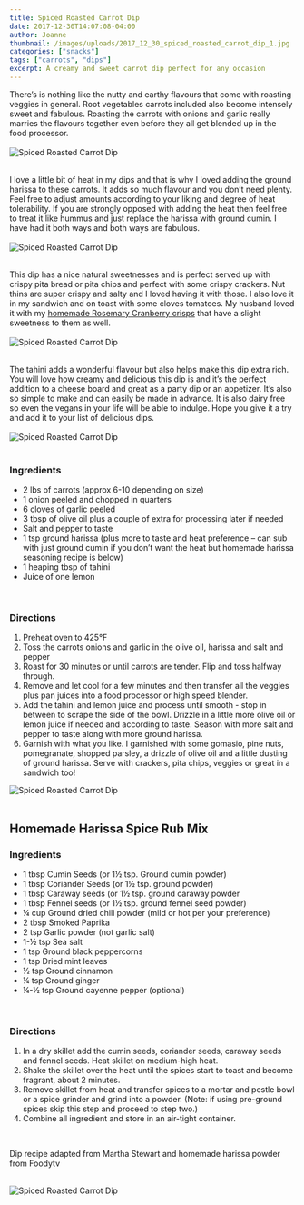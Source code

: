```yaml
---
title: Spiced Roasted Carrot Dip
date: 2017-12-30T14:07:08-04:00
author: Joanne
thumbnail: /images/uploads/2017_12_30_spiced_roasted_carrot_dip_1.jpg
categories: ["snacks"]
tags: ["carrots", "dips"]
excerpt: A creamy and sweet carrot dip perfect for any occasion
---
```


There’s is nothing like the nutty and earthy flavours that come with roasting veggies in general. Root vegetables carrots included also become intensely sweet and fabulous. Roasting the carrots with onions and garlic really marries the flavours together even before they all get blended up in the food processor.
<br>
<br>
![Spiced Roasted Carrot Dip](/images/uploads/2017_12_30_spiced_roasted_carrot_dip_2.jpg)
<br>
<br>

I love a little bit of heat in my dips and that is why I loved adding the ground harissa to these carrots. It adds so much flavour and you don’t need plenty. Feel free to adjust amounts according to your liking and degree of heat tolerability. If you are strongly opposed with adding the heat then feel free to treat it like hummus and just replace the harissa with ground cumin.  I have had it both ways and both ways are fabulous.
<br>
<br>
![Spiced Roasted Carrot Dip](/images/uploads/2017_12_30_spiced_roasted_carrot_dip_4.jpg)
<br>
<br>

This dip has a nice natural sweetnesses and is perfect served up with crispy pita bread or pita chips and perfect with some crispy crackers. Nut thins are super crispy and salty and I loved having it with those.  I also love it in my sandwich and on toast with some cloves tomatoes.  My husband loved it with my [homemade Rosemary Cranberry crisps](https://www.oliveandmango.com/rosemary-cranberry-crisps/) that have a slight sweetness to them as well.
<br>
<br>
![Spiced Roasted Carrot Dip](/images/uploads/2017_12_30_spiced_roasted_carrot_dip_5.jpg)
<br>
<br>

The tahini adds a wonderful flavour but also helps make this dip extra rich. You will love how creamy and delicious this dip is and it’s the perfect addition to a cheese board and great as a party dip or an appetizer. It’s also so simple to make and can easily be made in advance.  It is also dairy free so even the vegans in your life will be able to indulge.  Hope you give it a try and add it to your list of delicious dips.
<br>
<br>
![Spiced Roasted Carrot Dip](/images/uploads/2017_12_30_spiced_roasted_carrot_dip_3.jpg)
<br>
<br>

### Ingredients

* 2 lbs of carrots (approx 6-10 depending on size)
* 1 onion peeled and chopped in quarters
* 6 cloves of garlic peeled
* 3 tbsp of olive oil plus a couple of extra for processing later if needed
* Salt and pepper to taste
* 1 tsp ground harissa (plus more to taste and heat preference – can sub with just ground cumin if you don’t want the heat but homemade harissa seasoning recipe is below)
* 1 heaping tbsp of tahini
* Juice of one lemon
<br>

### Directions

1. Preheat oven to 425&deg;F
1. Toss the carrots onions and garlic in the olive oil, harissa and salt and pepper
1. Roast for 30 minutes or until carrots are tender. Flip and toss halfway through.
1. Remove and let cool for a few minutes and then transfer all the veggies plus pan juices into a food processor or high speed blender.
1. Add the tahini and lemon juice and process until smooth - stop in between to scrape the side of the bowl. Drizzle in a little more olive oil or lemon juice if needed and according to taste.  Season with more salt and pepper to taste along with more ground harissa.
1. Garnish with what you like. I garnished with some gomasio, pine nuts, pomegranate, shopped parsley, a drizzle of olive oil and a little dusting of ground harissa. Serve with crackers, pita chips, veggies or great in a sandwich too!  

![Spiced Roasted Carrot Dip](/images/uploads/2017_12_30_spiced_roasted_carrot_dip_6.jpg)
<br>
<br>

## Homemade Harissa Spice Rub Mix

### Ingredients

* 1 tbsp Cumin Seeds (or 1&frac12; tsp. Ground cumin powder)
* 1 tbsp Coriander Seeds (or 1&frac12; tsp. ground powder)
* 1 tbsp Caraway seeds (or 1&frac12; tsp. ground caraway powder
* 1 tbsp Fennel seeds (or 1&frac12; tsp. ground fennel seed powder)
* &frac14; cup Ground dried chili powder (mild or hot per your preference)
* 2 tbsp Smoked Paprika
* 2 tsp Garlic powder (not garlic salt)
* 1-&frac12; tsp Sea salt
* 1 tsp Ground black peppercorns
* 1 tsp Dried mint leaves
* &frac12; tsp Ground cinnamon
* &frac14; tsp Ground ginger
* &frac14;-&frac12; tsp Ground cayenne pepper (optional)
<br>

### Directions

1. In a dry skillet add the cumin seeds, coriander seeds, caraway seeds and fennel seeds. Heat skillet on medium-high heat.
1. Shake the skillet over the heat until the spices start to toast and become fragrant, about 2 minutes.
1. Remove skillet from heat and transfer spices to a mortar and pestle bowl or a spice grinder and grind into a powder. (Note: if using pre-ground spices skip this step and proceed to step two.)
1. Combine all ingredient and store in an air-tight container.
<br>

Dip recipe adapted from Martha Stewart and homemade harissa powder from Foodytv
<br>
<br>

![Spiced Roasted Carrot Dip](/images/uploads/2017_12_30_spiced_roasted_carrot_dip_7.jpg)
